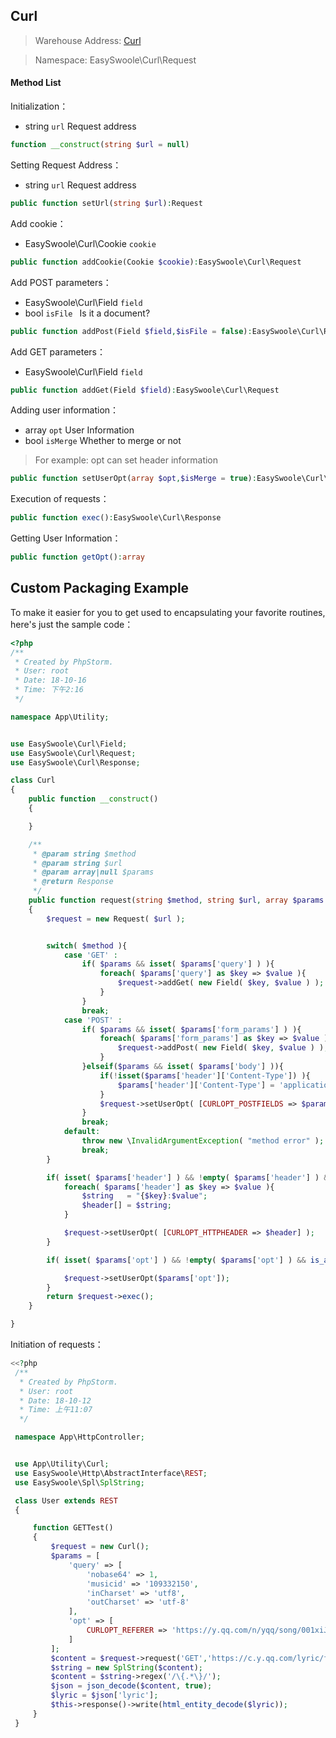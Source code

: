 ## Curl

> Warehouse Address: [Curl](https://github.com/easy-swoole/curl)

> Namespace: EasySwoole\Curl\Request

#### Method List

Initialization：

- string `url` Request address

```php
function __construct(string $url = null)
```

Setting Request Address：

- string `url` Request address

```php
public function setUrl(string $url):Request
```

Add cookie：

- EasySwoole\Curl\Cookie `cookie`

```php
public function addCookie(Cookie $cookie):EasySwoole\Curl\Request
```

Add POST parameters：

- EasySwoole\Curl\Field `field`
- bool `isFile ` Is it a document?

```php
public function addPost(Field $field,$isFile = false):EasySwoole\Curl\Request
```

Add GET parameters：

- EasySwoole\Curl\Field `field`

```php
public function addGet(Field $field):EasySwoole\Curl\Request
```

Adding user information：

- array `opt` User Information
- bool `isMerge` Whether to merge or not

> For example: opt can set header information

```php
public function setUserOpt(array $opt,$isMerge = true):EasySwoole\Curl\Request
```

Execution of requests：

```php
public function exec():EasySwoole\Curl\Response
```

Getting User Information：

```php
public function getOpt():array
```



## Custom Packaging Example

To make it easier for you to get used to encapsulating your favorite routines, here's just the sample code：

```php
<?php
/**
 * Created by PhpStorm.
 * User: root
 * Date: 18-10-16
 * Time: 下午2:16
 */

namespace App\Utility;


use EasySwoole\Curl\Field;
use EasySwoole\Curl\Request;
use EasySwoole\Curl\Response;

class Curl
{
    public function __construct()
    {

    }

    /**
     * @param string $method
     * @param string $url
     * @param array|null $params
     * @return Response
     */
    public function request(string $method, string $url, array $params = null): Response
    {
        $request = new Request( $url );


        switch( $method ){
            case 'GET' :
                if( $params && isset( $params['query'] ) ){
                    foreach( $params['query'] as $key => $value ){
                        $request->addGet( new Field( $key, $value ) );
                    }
                }
                break;
            case 'POST' :
                if( $params && isset( $params['form_params'] ) ){
                    foreach( $params['form_params'] as $key => $value ){
                        $request->addPost( new Field( $key, $value ) );
                    }
                }elseif($params && isset( $params['body'] )){
                    if(!isset($params['header']['Content-Type']) ){
                        $params['header']['Content-Type'] = 'application/json; charset=utf-8';
                    }
                    $request->setUserOpt( [CURLOPT_POSTFIELDS => $params['body']] );
                }
                break;
            default:
                throw new \InvalidArgumentException( "method error" );
                break;
        }

        if( isset( $params['header'] ) && !empty( $params['header'] ) && is_array( $params['header'] ) ){
            foreach( $params['header'] as $key => $value ){
                $string   = "{$key}:$value";
                $header[] = $string;
            }

            $request->setUserOpt( [CURLOPT_HTTPHEADER => $header] );
        }

        if( isset( $params['opt'] ) && !empty( $params['opt'] ) && is_array( $params['opt'] ) ){

            $request->setUserOpt($params['opt']);
        }
        return $request->exec();
    }

}
```

Initiation of requests：

```php
<<?php
 /**
  * Created by PhpStorm.
  * User: root
  * Date: 18-10-12
  * Time: 上午11:07
  */

 namespace App\HttpController;


 use App\Utility\Curl;
 use EasySwoole\Http\AbstractInterface\REST;
 use EasySwoole\Spl\SplString;

 class User extends REST
 {

     function GETTest()
     {
         $request = new Curl();
         $params = [
             'query' => [
                 'nobase64' => 1,
                 'musicid' => '109332150',
                 'inCharset' => 'utf8',
                 'outCharset' => 'utf-8'
             ],
             'opt' => [
                 CURLOPT_REFERER => 'https://y.qq.com/n/yqq/song/001xiJdl0t4NgO.html'
             ]
         ];
         $content = $request->request('GET','https://c.y.qq.com/lyric/fcgi-bin/fcg_query_lyric.fcg', $params);
         $string = new SplString($content);
         $content = $string->regex('/\{.*\}/');
         $json = json_decode($content, true);
         $lyric = $json['lyric'];
         $this->response()->write(html_entity_decode($lyric));
     }
 }
```
